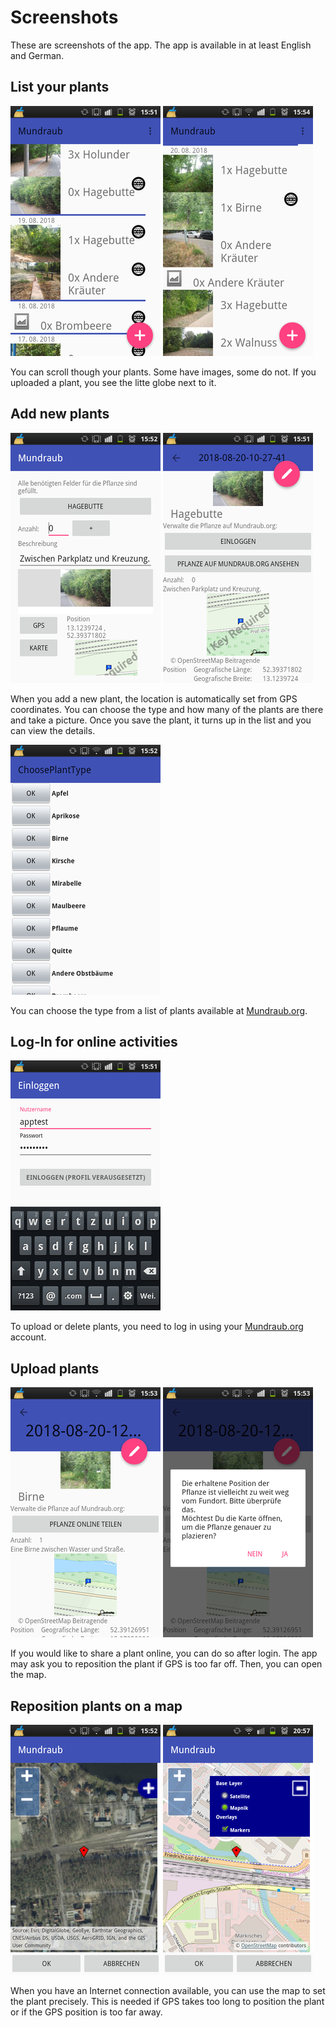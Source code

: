 # Screenshots

These are screenshots of the app.
The app is available in at least English and German.

## List your plants

![](../fastlane/metadata/android/en/images/phoneScreenshots/list-plants-1.png)
![](../fastlane/metadata/android/en/images/phoneScreenshots/list-plants-2.png)

You can scroll though your plants. Some have images, some do not.
If you uploaded a plant, you see the litte globe next to it.

## Add new plants

![](../fastlane/metadata/android/en/images/phoneScreenshots/edit-plant-1.png)
![](../fastlane/metadata/android/en/images/phoneScreenshots/plant-detail-1.png)

When you add a new plant, the location is automatically set from GPS
coordinates.
You can choose the type and how many of the plants are there and take a picture.
Once you save the plant, it turns up in the list and you can view the details.

![](../fastlane/metadata/android/en/images/phoneScreenshots/choose-plant-type-1.png)

You can choose the type from a list of plants available at [Mundraub.org].

## Log-In for online activities

![](../fastlane/metadata/android/en/images/phoneScreenshots/login-1.png)

To upload or delete plants, you need to log in using your [Mundraub.org]
account.

## Upload plants

![](../fastlane/metadata/android/en/images/phoneScreenshots/share-plant-online-1.png)
![](../fastlane/metadata/android/en/images/phoneScreenshots/share-plant-online-2.png)

If you would like to share a plant online, you can do so after login.
The app may ask you to reposition the plant if GPS is too far off.
Then, you can open the map.

## Reposition plants on a map

![](../fastlane/metadata/android/en/images/phoneScreenshots/locate-plant-1.png)
![](../fastlane/metadata/android/en/images/phoneScreenshots/locate-plant-2.png)

When you have an Internet connection available, you can use the map to 
set the plant precisely.
This is needed if GPS takes too long to position the plant or if the
GPS position is too far away.


[Mundraub.org]: https://Mundraub.org

